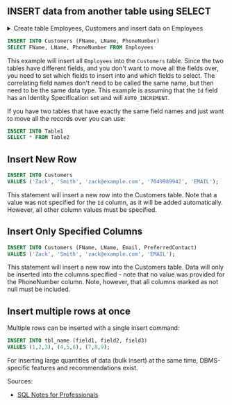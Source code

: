 ## INSERT data from another table using SELECT

<details>
<summary>Create table Employees, Customers and insert data on Employees</summary>

```sql
CREATE TABLE Employees (
    EmployeeID INT AUTO_INCREMENT PRIMARY KEY,
    FName VARCHAR(50),
    LName VARCHAR(50),
    PhoneNumber VARCHAR(15)
);

CREATE TABLE Customers (
    CustomerID INT AUTO_INCREMENT PRIMARY KEY,
    FName VARCHAR(50),
    LName VARCHAR(50),
    PhoneNumber VARCHAR(15)
);


-- Insert sample data into Employees
INSERT INTO Employees (FName, LName, PhoneNumber) VALUES
('John', 'Doe', '123-456-7890'),
('Jane', 'Smith', '234-567-8901'),
('Alice', 'Johnson', '345-678-9012'),
('Bob', 'Brown', '456-789-0123'),
('John', 'Doe', '123-456-7890');-- Duplicate on purpose to test behavior
```
</details>

```sql
INSERT INTO Customers (FName, LName, PhoneNumber)
SELECT FName, LName, PhoneNumber FROM Employees
```
This example will insert all `Employees` into the `Customers` table. Since the two tables have different fields, and you
don't want to move all the fields over, you need to set which fields to insert into and which fields to select. The
correlating field names don't need to be called the same name, but then need to be the same data type. This
example is assuming that the `Id` field has an Identity Specification set and will `AUTO_INCREMENT`.

If you have two tables that have exactly the same field names and just want to move all the records over you can
use:
```sql
INSERT INTO Table1
SELECT * FROM Table2
```

## Insert New Row
```sql
INSERT INTO Customers
VALUES ('Zack', 'Smith', 'zack@example.com', '7049989942', 'EMAIL');
```
This statement will insert a new row into the Customers table. Note that a value was not specified for the `Id` column,
as it will be added automatically. However, all other column values must be specified.

## Insert Only Specified Columns
```sql
INSERT INTO Customers (FName, LName, Email, PreferredContact)
VALUES ('Zack', 'Smith', 'zack@example.com', 'EMAIL');
```
This statement will insert a new row into the Customers table. Data will only be inserted into the columns specified -
note that no value was provided for the PhoneNumber column. Note, however, that all columns marked as not null
must be included.

## Insert multiple rows at once
Multiple rows can be inserted with a single insert command:
```sql
INSERT INTO tbl_name (field1, field2, field3)
VALUES (1,2,3), (4,5,6), (7,8,9);
```
For inserting large quantities of data (bulk insert) at the same time, DBMS-specific features and recommendations
exist.  


Sources:
* [SQL Notes for Professionals](https://goalkicker.com/SQLBook)